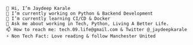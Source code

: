 
    👋 Hi, I’m Jaydeep Karale
    🔭 I’m currently working on Python & Backend Development
    🌱 I’m currently learning CI/CD & Docker  
    💬 Ask me about working in Tech, Python, Living A Better Life.
    📫 How to reach me: tech.09.life@gmail.com & Twitter @_jaydeepkarale
    ⚡ Non Tech Fact: Love reading & follow Manchester United


<!---
jaydeepkarale/jaydeepkarale is a ✨ special ✨ repository because its `README.md` (this file) appears on your GitHub profile.
You can click the Preview link to take a look at your changes.
--->
